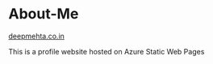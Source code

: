 # About-Me

[deepmehta.co.in](deepmehta.co.in)

This is a profile website hosted on Azure Static Web Pages
